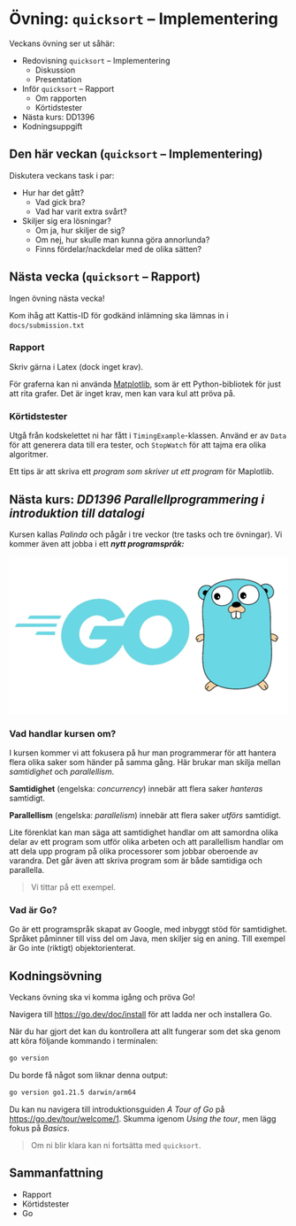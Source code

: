 # Övning: `quicksort` – Implementering

Veckans övning ser ut såhär:

- Redovisning `quicksort` – Implementering
    - Diskussion
    - Presentation
- Inför `quicksort` – Rapport
    - Om rapporten
    - Körtidstester
- Nästa kurs: DD1396
- Kodningsuppgift

## Den här veckan (`quicksort` – Implementering)

Diskutera veckans task i par:

- Hur har det gått?
    - Vad gick bra?
    - Vad har varit extra svårt?
- Skiljer sig era lösningar?
    - Om ja, hur skiljer de sig?
    - Om nej, hur skulle man kunna göra annorlunda?
    - Finns fördelar/nackdelar med de olika sätten?

## Nästa vecka (`quicksort` – Rapport)

Ingen övning nästa vecka!

Kom ihåg att Kattis-ID för godkänd inlämning ska lämnas in i `docs/submission.txt`

### Rapport

Skriv gärna i Latex (dock inget krav).

För graferna kan ni använda [Matplotlib](https://matplotlib.org/stable/users/getting_started/), som är ett Python-bibliotek för just att rita grafer. Det är inget krav, men kan vara kul att pröva på.

### Körtidstester

Utgå från kodskelettet ni har fått i `TimingExample`-klassen. Använd er av `Data` för att generera data till era tester, och `StopWatch` för att tajma era olika algoritmer.

Ett tips är att skriva ett _program som skriver ut ett program_ för Maplotlib.

## Nästa kurs: *DD1396 Parallellprogrammering i introduktion till datalogi*

Kursen kallas *Palinda* och pågår i tre veckor (tre tasks och tre övningar). Vi kommer även att jobba i ett ***nytt programspråk:***

![image](go.webp)

### Vad handlar kursen om?

I kursen kommer vi att fokusera på hur man programmerar för att hantera flera olika saker som händer på samma gång. Här brukar man skilja mellan *samtidighet* och *parallellism*.

**Samtidighet** (engelska: *concurrency*) innebär att flera saker *hanteras* samtidigt. 

**Parallellism** (engelska: *parallelism*) innebär att flera saker *utförs* samtidigt. 

Lite förenklat kan man säga att samtidighet handlar om att samordna olika delar av ett program som utför olika arbeten och att parallellism handlar om att dela upp program på olika processorer som jobbar oberoende av varandra. Det går även att skriva program som är både samtidiga och parallella.

> Vi tittar på ett exempel.

### Vad är Go?

Go är ett programspråk skapat av Google, med inbyggt stöd för samtidighet. Språket påminner till viss del om Java, men skiljer sig en aning. Till exempel är Go inte (riktigt) objektorienterat.

## Kodningsövning

Veckans övning ska vi komma igång och pröva Go!

Navigera till https://go.dev/doc/install för att ladda ner och installera Go.

När du har gjort det kan du kontrollera att allt fungerar som det ska genom att köra följande kommando i terminalen:

```bash
go version
```

Du borde få något som liknar denna output:

```bash
go version go1.21.5 darwin/arm64
```

Du kan nu navigera till introduktionsguiden _A Tour of Go_ på https://go.dev/tour/welcome/1. Skumma igenom _Using the tour_, men lägg fokus på _Basics_. 

> Om ni blir klara kan ni fortsätta med `quicksort`.

## Sammanfattning

- Rapport
- Körtidstester
- Go
